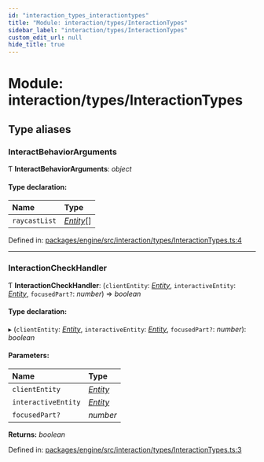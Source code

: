 ```yaml
---
id: "interaction_types_interactiontypes"
title: "Module: interaction/types/InteractionTypes"
sidebar_label: "interaction/types/InteractionTypes"
custom_edit_url: null
hide_title: true
---
```


# Module: interaction/types/InteractionTypes

## Type aliases

### InteractBehaviorArguments

Ƭ **InteractBehaviorArguments**: *object*

#### Type declaration:

Name | Type |
:------ | :------ |
`raycastList` | [*Entity*](../classes/ecs_classes_entity.entity.md)[] |

Defined in: [packages/engine/src/interaction/types/InteractionTypes.ts:4](https://github.com/xr3ngine/xr3ngine/blob/716a06460/packages/engine/src/interaction/types/InteractionTypes.ts#L4)

___

### InteractionCheckHandler

Ƭ **InteractionCheckHandler**: (`clientEntity`: [*Entity*](../classes/ecs_classes_entity.entity.md), `interactiveEntity`: [*Entity*](../classes/ecs_classes_entity.entity.md), `focusedPart?`: *number*) => *boolean*

#### Type declaration:

▸ (`clientEntity`: [*Entity*](../classes/ecs_classes_entity.entity.md), `interactiveEntity`: [*Entity*](../classes/ecs_classes_entity.entity.md), `focusedPart?`: *number*): *boolean*

#### Parameters:

Name | Type |
:------ | :------ |
`clientEntity` | [*Entity*](../classes/ecs_classes_entity.entity.md) |
`interactiveEntity` | [*Entity*](../classes/ecs_classes_entity.entity.md) |
`focusedPart?` | *number* |

**Returns:** *boolean*

Defined in: [packages/engine/src/interaction/types/InteractionTypes.ts:3](https://github.com/xr3ngine/xr3ngine/blob/716a06460/packages/engine/src/interaction/types/InteractionTypes.ts#L3)
